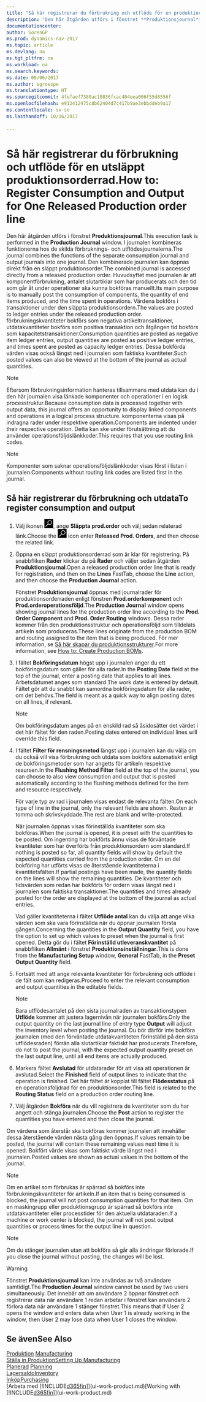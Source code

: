 ```yaml
---
title: "Så här registrerar du förbrukning och utflöde för en produktionsorder"
description: "Den här åtgärden utförs i fönstret **Produktionsjournal**. I journalen kombineras funktionerna hos de skilda förbruknings- och utflödesjournalerna. Den kombinerade journalen kan öppnas direkt från en släppt produktionsorder. Huvudsyftet med journalen är att komponentförbrukning, antalet slutartiklar som har producerats och den tid som går åt under operationer ska kunna bokföras manuellt."
documentationcenter: 
author: SorenGP
ms.prod: dynamics-nav-2017
ms.topic: article
ms.devlang: na
ms.tgt_pltfrm: na
ms.workload: na
ms.search.keywords: 
ms.date: 09/06/2017
ms.author: sgroespe
ms.translationtype: HT
ms.sourcegitcommit: 4fefaef7380ac10836fcac404eea006f55d8556f
ms.openlocfilehash: e912412475c8b62404d7c417b9ae3ebbddeb9a17
ms.contentlocale: sv-se
ms.lasthandoff: 10/16/2017

---
```

# <a name="how-to-register-consumption-and-output-for-one-released-production-order-line"></a><span data-ttu-id="04dc7-106">Så här registrerar du förbrukning och utflöde för en utsläppt produktionsorderrad.</span><span class="sxs-lookup"><span data-stu-id="04dc7-106">How to: Register Consumption and Output for One Released Production order line</span></span>
<span data-ttu-id="04dc7-107">Den här åtgärden utförs i fönstret **Produktionsjournal**.</span><span class="sxs-lookup"><span data-stu-id="04dc7-107">This execution task is performed in the **Production Journal** window.</span></span> <span data-ttu-id="04dc7-108">I journalen kombineras funktionerna hos de skilda förbruknings- och utflödesjournalerna.</span><span class="sxs-lookup"><span data-stu-id="04dc7-108">The journal combines the functions of the separate consumption journal and output journals into one journal.</span></span> <span data-ttu-id="04dc7-109">Den kombinerade journalen kan öppnas direkt från en släppt produktionsorder.</span><span class="sxs-lookup"><span data-stu-id="04dc7-109">The combined journal is accessed directly from a released production order.</span></span> <span data-ttu-id="04dc7-110">Huvudsyftet med journalen är att komponentförbrukning, antalet slutartiklar som har producerats och den tid som går åt under operationer ska kunna bokföras manuellt.</span><span class="sxs-lookup"><span data-stu-id="04dc7-110">Its main purpose is to manually post the consumption of components, the quantity of end items produced, and the time spent in operations.</span></span> <span data-ttu-id="04dc7-111">Värdena bokförs i transaktioner under den släppta produktionsordern.</span><span class="sxs-lookup"><span data-stu-id="04dc7-111">The values are posted to ledger entries under the released production order.</span></span> <span data-ttu-id="04dc7-112">förbrukningskvantiteter bokförs som negativa artikeltransaktioner, utdatakvantiteter bokförs som positiva transaktion och åtgången tid bokförs som kapacitetstransaktioner.</span><span class="sxs-lookup"><span data-stu-id="04dc7-112">Consumption quantities are posted as negative item ledger entries, output quantities are posted as positive ledger entries, and times spent are posted as capacity ledger entries.</span></span> <span data-ttu-id="04dc7-113">Dessa bokförda värden visas också längst ned i journalen som faktiska kvantiteter.</span><span class="sxs-lookup"><span data-stu-id="04dc7-113">Such posted values can also be viewed at the bottom of the journal as actual quantities.</span></span>  

> [!NOTE]  
>  <span data-ttu-id="04dc7-114">Eftersom förbrukningsinformation hanteras tillsammans med utdata kan du i den här journalen visa länkade komponenter och operationer i en logisk processtruktur.</span><span class="sxs-lookup"><span data-stu-id="04dc7-114">Because consumption data is processed together with output data, this journal offers an opportunity to display linked components and operations in a logical process structure.</span></span> <span data-ttu-id="04dc7-115">komponenterna visas på indragna rader under respektive operation.</span><span class="sxs-lookup"><span data-stu-id="04dc7-115">Components are indented under their respective operation.</span></span> <span data-ttu-id="04dc7-116">Detta kan ske under förutsättning att du använder operationsföljdslänkkoder.</span><span class="sxs-lookup"><span data-stu-id="04dc7-116">This requires that you use routing link codes.</span></span>  

> [!NOTE]  
>  <span data-ttu-id="04dc7-117">Komponenter som saknar operationsföljdslänkkoder visas först i listan i journalen.</span><span class="sxs-lookup"><span data-stu-id="04dc7-117">Components without routing link codes are listed first in the journal.</span></span>  

## <a name="to-register-consumption-and-output"></a><span data-ttu-id="04dc7-118">Så här registrerar du förbrukning och utdata</span><span class="sxs-lookup"><span data-stu-id="04dc7-118">To register consumption and output</span></span>  
1.  <span data-ttu-id="04dc7-119">Välj ikonen ![Söka efter sida eller rapport](media/ui-search/search_small.png "ikonen Söka efter sida eller rapport"), ange **Släppta prod.order** och välj sedan relaterad länk.</span><span class="sxs-lookup"><span data-stu-id="04dc7-119">Choose the ![Search for Page or Report](media/ui-search/search_small.png "Search for Page or Report icon") icon enter **Released Prod. Orders**, and then choose the related link.</span></span>  
2.  <span data-ttu-id="04dc7-120">Öppna en släppt produktionsorderrad som är klar för registrering. På snabbfliken **Rader** klickar du på **Rader** och väljer sedan åtgärden **Produktionsjournal**.</span><span class="sxs-lookup"><span data-stu-id="04dc7-120">Open a released production order line that is ready for registration, and then on the **Lines** FastTab, choose the **Line** action, and then choose the **Production Journal** action.</span></span>  

    <span data-ttu-id="04dc7-121">Fönstret **Produktionsjournal** öppnas med journalrader för produktionsorderraden enligt fönstren **Prod.orderkomponent** och **Prod.orderoperationsföljd**.</span><span class="sxs-lookup"><span data-stu-id="04dc7-121">The **Production Journal** window opens showing journal lines for the production order line according to the **Prod. Order Component** and **Prod. Order Routing** windows.</span></span> <span data-ttu-id="04dc7-122">Dessa rader kommer från den produktionsstruktur och operationsföljd som tilldelats artikeln som produceras.</span><span class="sxs-lookup"><span data-stu-id="04dc7-122">These lines originate from the production BOM and routing assigned to the item that is being produced.</span></span> <span data-ttu-id="04dc7-123">För mer information, se [Så här skapar du produktionsstrukturer](production-how-to-create-routings.md).</span><span class="sxs-lookup"><span data-stu-id="04dc7-123">For more information, see [How to: Create Production BOMs](production-how-to-create-routings.md).</span></span>  

3.  <span data-ttu-id="04dc7-124">I fältet **Bokföringsdatum** högst upp i journalen anger du ett bokföringsdatum som gäller för alla rader.</span><span class="sxs-lookup"><span data-stu-id="04dc7-124">In the **Posting Date** field at the top of the journal, enter a posting date that applies to all lines.</span></span> <span data-ttu-id="04dc7-125">Arbetsdatumet anges som standard.</span><span class="sxs-lookup"><span data-stu-id="04dc7-125">The work date is entered by default.</span></span> <span data-ttu-id="04dc7-126">Fältet gör att du snabbt kan samordna bokföringsdatum för alla rader, om det behövs.</span><span class="sxs-lookup"><span data-stu-id="04dc7-126">The field is meant as a quick way to align posting dates on all lines, if relevant.</span></span>  

    > [!NOTE]  
    >  <span data-ttu-id="04dc7-127">Om bokföringsdatum anges på en enskild rad så åsidosätter det värdet i det här fältet för den raden.</span><span class="sxs-lookup"><span data-stu-id="04dc7-127">Posting dates entered on individual lines will override this field.</span></span>  

4.  <span data-ttu-id="04dc7-128">I fältet **Filter för rensningsmetod** längst upp i journalen kan du välja om du också vill visa förbrukning och utdata som bokförs automatiskt enligt de bokföringsmetoder som har angetts för artikeln respektive resursen.</span><span class="sxs-lookup"><span data-stu-id="04dc7-128">In the **Flushing Method Filter** field at the top of the journal, you can choose to also view consumption and output that is posted automatically according to the flushing methods defined for the item and resource respectively.</span></span>  

    <span data-ttu-id="04dc7-129">För varje typ av rad i journalen visas endast de relevanta fälten.</span><span class="sxs-lookup"><span data-stu-id="04dc7-129">On each type of line in the journal, only the relevant fields are shown.</span></span> <span data-ttu-id="04dc7-130">Resten är tomma och skrivskyddade.</span><span class="sxs-lookup"><span data-stu-id="04dc7-130">The rest are blank and write-protected.</span></span>  

    <span data-ttu-id="04dc7-131">När journalen öppnas visas förinställda kvantiteter som ska bokföras.</span><span class="sxs-lookup"><span data-stu-id="04dc7-131">When the journal is opened, it is preset with the quantities to be posted.</span></span> <span data-ttu-id="04dc7-132">Om ingenting har bokförts ännu visas de förväntade kvantiteter som har överförts från produktionsordern som standard.</span><span class="sxs-lookup"><span data-stu-id="04dc7-132">If nothing is posted so far, all quantity fields will show by default the expected quantities carried from the production order.</span></span> <span data-ttu-id="04dc7-133">Om en del bokföring har utförts visas de återstående kvantiteterna i kvantitetsfälten.</span><span class="sxs-lookup"><span data-stu-id="04dc7-133">If partial postings have been made, the quantity fields on the lines will show the remaining quantities.</span></span> <span data-ttu-id="04dc7-134">De kvantiteter och tidsvärden som redan har bokförts för ordern visas längst ned i journalen som faktiska transaktioner.</span><span class="sxs-lookup"><span data-stu-id="04dc7-134">The quantities and times already posted for the order are displayed at the bottom of the journal as actual entries.</span></span>  

    <span data-ttu-id="04dc7-135">Vad gäller kvantiteterna i fältet **Utflöde antal** kan du välja att ange vilka värden som ska vara förinställda när du öppnar journalen första gången.</span><span class="sxs-lookup"><span data-stu-id="04dc7-135">Concerning the quantities in the **Output Quantity** field, you have the option to set up which values to preset when the journal is first opened.</span></span> <span data-ttu-id="04dc7-136">Detta gör du i fältet **Förinställd utleveranskvantitet** på snabbfliken **Allmänt** i fönstret **Produktionsinställningar**.</span><span class="sxs-lookup"><span data-stu-id="04dc7-136">This is done from the **Manufacturing Setup** window, **General** FastTab, in the **Preset Output Quantity** field.</span></span> 

5.  <span data-ttu-id="04dc7-137">Fortsätt med att ange relevanta kvantiteter för förbrukning och utflöde i de fält som kan redigeras.</span><span class="sxs-lookup"><span data-stu-id="04dc7-137">Proceed to enter the relevant consumption and output quantities in the editable fields.</span></span>  

    > [!NOTE]  
    >  <span data-ttu-id="04dc7-138">Bara utflödesantalet på den sista journalraden av transaktionstypen **Utflöde** kommer att justera lagernivån när journalen bokförs.</span><span class="sxs-lookup"><span data-stu-id="04dc7-138">Only the output quantity on the last journal line of entry type **Output** will adjust the inventory level when posting the journal.</span></span> <span data-ttu-id="04dc7-139">Du bör därför inte bokföra journalen (med den förväntade utdatakvantiteten förinställd på den sista utflödesraden) förrän alla slutartiklar faktiskt har producerats.</span><span class="sxs-lookup"><span data-stu-id="04dc7-139">Therefore, do not to post the journal, with the expected output quantity preset on the last output line, until all end items are actually produced.</span></span>  

6.  <span data-ttu-id="04dc7-140">Markera fältet **Avslutad** för utdatarader för att visa att operationen är avslutad.</span><span class="sxs-lookup"><span data-stu-id="04dc7-140">Select the **Finished** field of output lines to indicate that the operation is finished.</span></span> <span data-ttu-id="04dc7-141">Det här fältet är kopplat till fältet **Flödesstatus** på en operationsföljdrad för en produktionsorder.</span><span class="sxs-lookup"><span data-stu-id="04dc7-141">This field is related to the **Routing Status** field on a production order routing line.</span></span>  
7.  <span data-ttu-id="04dc7-142">Välj åtgärden **Bokföra** när du vill registrera de kvantiteter som du har angett och stänga journalen.</span><span class="sxs-lookup"><span data-stu-id="04dc7-142">Choose the **Post** action to register the quantities you have entered and then close the journal.</span></span>  

<span data-ttu-id="04dc7-143">Om värdena som återstår ska bokföras kommer journalen att innehåller dessa återstående värden nästa gång den öppnas.</span><span class="sxs-lookup"><span data-stu-id="04dc7-143">If values remain to be posted, the journal will contain these remaining values next time it is opened.</span></span> <span data-ttu-id="04dc7-144">Bokfört värde visas som faktiskt värde längst ned i journalen.</span><span class="sxs-lookup"><span data-stu-id="04dc7-144">Posted values are shown as actual values in the bottom of the journal.</span></span>  

> [!NOTE]  
>  <span data-ttu-id="04dc7-145"> Om en artikel som förbrukas är spärrad så bokförs inte förbrukningskvantiteter för artikeln.</span><span class="sxs-lookup"><span data-stu-id="04dc7-145">If an item that is being consumed is blocked, the journal will not post consumption quantities for that item.</span></span> <span data-ttu-id="04dc7-146">Om en maskingrupp eller produktionsgrupp är spärrad så bokförs inte utdatakvantiteter eller processtider för den aktuella utdataraden.</span><span class="sxs-lookup"><span data-stu-id="04dc7-146">If a machine or work center is blocked, the journal will not post output quantities or process times for the output line in question.</span></span>  

> [!NOTE]  
>  <span data-ttu-id="04dc7-147">Om du stänger journalen utan att bokföra så går alla ändringar förlorade.</span><span class="sxs-lookup"><span data-stu-id="04dc7-147">If you close the journal without posting, the changes will be lost.</span></span>  

> [!WARNING]  
>  <span data-ttu-id="04dc7-148">Fönstret **Produktionsjournal** kan inte användas av två användare samtidigt.</span><span class="sxs-lookup"><span data-stu-id="04dc7-148">The **Production Journal** window cannot be used by two users simultaneously.</span></span> <span data-ttu-id="04dc7-149">Det innebär att om användare 2 öppnar fönstret och registrerar data när användare 1 redan arbetar i fönstret kan användare 2 förlora data när användare 1 stänger fönstret.</span><span class="sxs-lookup"><span data-stu-id="04dc7-149">This means that if User 2 opens the window and enters data when User 1 is already working in the window, then User 2 may lose data when User 1 closes the window.</span></span>  

## <a name="see-also"></a><span data-ttu-id="04dc7-150">Se även</span><span class="sxs-lookup"><span data-stu-id="04dc7-150">See Also</span></span>  
<span data-ttu-id="04dc7-151">[Produktion](production-manage-manufacturing.md)  </span><span class="sxs-lookup"><span data-stu-id="04dc7-151">[Manufacturing](production-manage-manufacturing.md)  </span></span>  
[<span data-ttu-id="04dc7-152">Ställa in Produktion</span><span class="sxs-lookup"><span data-stu-id="04dc7-152">Setting Up Manufacturing</span></span>](production-configure-production-processes.md)  
<span data-ttu-id="04dc7-153">[Planerad](production-planning.md)    </span><span class="sxs-lookup"><span data-stu-id="04dc7-153">[Planning](production-planning.md)    </span></span>  
[<span data-ttu-id="04dc7-154">Lagersaldo</span><span class="sxs-lookup"><span data-stu-id="04dc7-154">Inventory</span></span>](inventory-manage-inventory.md)  
[<span data-ttu-id="04dc7-155">Inköp</span><span class="sxs-lookup"><span data-stu-id="04dc7-155">Purchasing</span></span>](purchasing-manage-purchasing.md)  
<span data-ttu-id="04dc7-156">[Arbeta med [!INCLUDE[d365fin](includes/d365fin_md.md)]](ui-work-product.md)</span><span class="sxs-lookup"><span data-stu-id="04dc7-156">[Working with [!INCLUDE[d365fin](includes/d365fin_md.md)]](ui-work-product.md)</span></span>

